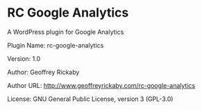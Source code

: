 RC Google Analytics
=================
A WordPress plugin for Google Analytics

Plugin Name: rc-google-analytics

Version: 1.0

Author: Geoffrey Rickaby

Author URL: http://www.geoffreyrickaby.com/rc-google-analytics

License: GNU General Public License, version 3 (GPL-3.0)

